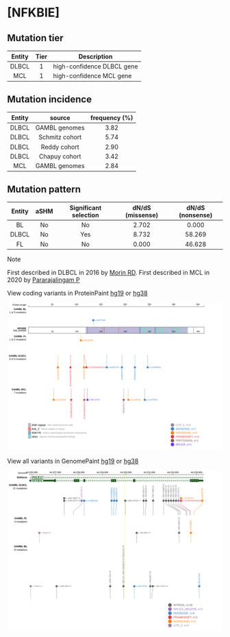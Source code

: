 # [NFKBIE]

## Mutation tier

|Entity|Tier|Description               |
|:------:|:----:|--------------------------|
|DLBCL |1   |high-confidence DLBCL gene|
|MCL   |1   |high-confidence MCL gene  |
## Mutation incidence

|Entity|source        |frequency (%)|
|:------:|:--------------:|:-------------:|
|DLBCL |GAMBL genomes |3.82         |
|DLBCL |Schmitz cohort|5.74         |
|DLBCL |Reddy cohort  |2.90         |
|DLBCL |Chapuy cohort |3.42         |
|MCL   |GAMBL genomes |2.84         |

## Mutation pattern

|Entity|aSHM|Significant selection|dN/dS (missense)|dN/dS (nonsense)|
|:------:|:----:|:---------------------:|:----------------:|:----------------:|
|BL    |No  |No                   |2.702           | 0.000          |
|DLBCL |No  |Yes                  |8.732           |58.269          |
|FL    |No  |No                   |0.000           |46.628          |


> [!NOTE]
> First described in DLBCL in 2016 by [Morin RD](https://pubmed.ncbi.nlm.nih.gov/26647218). First described in MCL in 2020 by [Pararajalingam P](https://pubmed.ncbi.nlm.nih.gov/32160292)


View coding variants in ProteinPaint [hg19](https://www.bcgsc.ca/downloads/morinlab/GAMBL/test/genes/NFKBIE_protein.html)  or [hg38](https://www.bcgsc.ca/downloads/morinlab/GAMBL/test/genes/NFKBIE_protein_hg38.html)

![image](images/proteinpaint/NFKBIE_NM_004556.svg)

View all variants in GenomePaint [hg19](https://www.bcgsc.ca/downloads/morinlab/GAMBL/test/genes/NFKBIE.html)  or [hg38](https://www.bcgsc.ca/downloads/morinlab/GAMBL/test/genes/NFKBIE_hg38.html)

![image](images/proteinpaint/NFKBIE.svg)
